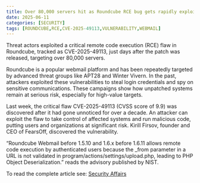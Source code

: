 ```yaml
---
title: Over 80,000 servers hit as Roundcube RCE bug gets rapidly exploited
date: 2025-06-11
categories: [SECURITY]
tags: [ROUNDCUBE,RCE,CVE-2025-49113,VULNERABILITY,WEBMAIL]
---
```


Threat actors exploited a critical remote code execution (RCE) flaw in Roundcube, tracked as CVE-2025-49113, just days after the patch was released, targeting over 80,000 servers.

Roundcube is a popular webmail platform and has been repeatedly targeted by advanced threat groups like APT28 and Winter Vivern. In the past, attackers exploited these vulnerabilities to steal login credentials and spy on sensitive communications. These campaigns show how unpatched systems remain at serious risk, especially for high-value targets.

Last week, the critical flaw CVE-2025-49113 (CVSS score of 9.9) was discovered after it had gone unnoticed for over a decade. An attacker can exploit the flaw to take control of affected systems and run malicious code, putting users and organizations at significant risk. Kirill Firsov, founder and CEO of FearsOff, discovered the vulnerability.

“Roundcube Webmail before 1.5.10 and 1.6.x before 1.6.11 allows remote code execution by authenticated users because the _from parameter in a URL is not validated in program/actions/settings/upload.php, leading to PHP Object Deserialization.” reads the advisory published by NIST.

To read the complete article see: [Security Affairs](https://securityaffairs.com/178887/hacking/over-80000-servers-hit-as-roundcube-rce-bug-gets-rapidly-exploited.html)
